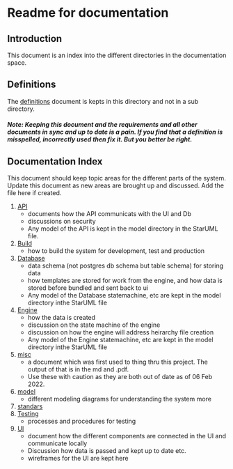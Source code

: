 # Readme for documentation

## Introduction
This document is an index into the different directories in the documentation space.

## Definitions
The [definitions](./definitions.md) document is kepts in this directory and not in a sub directory.  
##### **Note**: Keeping this document and the requirements and all other documents in sync and up to date is a pain. If you find that a definition is misspelled, incorrectly used then fix it.  But you better be right.

## Documentation Index
This document should keep topic areas for the different parts of the system.  Update this document as new areas are brought up and discussed.  Add the file here if created.
1. [API](./api/index.md)
    - documents how the API communicats with the UI and Db
    - discussions on security
    * Any model of the API is kept in the model directory in the StarUML file.
1. [Build](./build/buildProcess.md) 
    - how to build the system for development, test and production
1. [Database](./database/index.md)
    - data schema (not postgres db schema but table schema) for storing data
    - how templates are stored for work from the engine, and how data is stored before bundled and sent back to ui
    * Any model of the Database statemachine, etc are kept in the model directory inthe StarUML file
1. [Engine](./engine/index.md)
    - how the data is created
    - discussion on the state machine of the engine
    - discussion on how the engine will address heirarchy file creation
    * Any model of the Engine statemachine, etc are kept in the model directory inthe StarUML file
1. [misc](./misc/livingSpec.md) 
    - a document which was first used to thing thru this project. The output of that is in the md and .pdf. 
    - Use these with caution as they are both out of date as of 06 Feb 2022.  
1. [model](./model/Model-Documentation.md) 
    - different modeling diagrams for understanding the system more
1. [standars](./standards/index.md)
1. [Testing](./testing/index.md)
    - processes and procedures for testing
1. [UI](./ui/index.md)
    * document how the different components are connected in the UI and communicate locally
    * Discussion how data is passed and kept up to date etc.
    * wireframes for the UI are kept here
